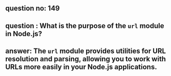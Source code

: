 
      
## question no: 149

## question : What is the purpose of the `url` module in Node.js?

## answer: The `url` module provides utilities for URL resolution and parsing, allowing you to work with URLs more easily in your Node.js applications.
      
